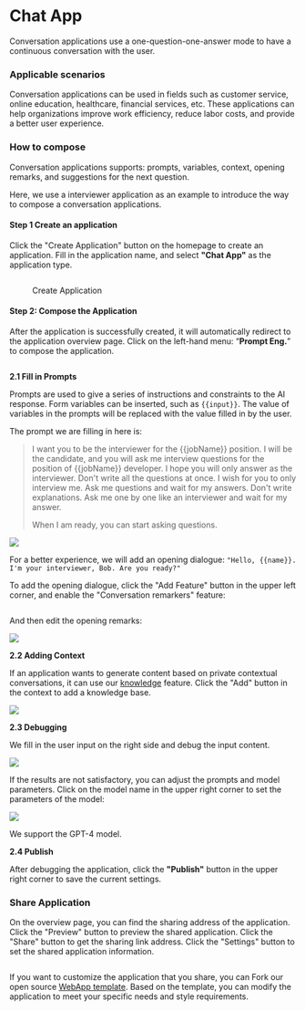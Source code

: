 # Chat App

Conversation applications use a one-question-one-answer mode to have a continuous conversation with the user.

### Applicable scenarios

Conversation applications can be used in fields such as customer service, online education, healthcare, financial services, etc. These applications can help organizations improve work efficiency, reduce labor costs, and provide a better user experience.

### How to compose

Conversation applications supports: prompts, variables, context, opening remarks, and suggestions for the next question.

Here, we use a interviewer application as an example to introduce the way to compose a conversation applications.

#### Step 1 Create an application

Click the "Create Application" button on the homepage to create an application. Fill in the application name, and select **"Chat App"** as the application type.

<figure><img src="../../../.gitbook/assets/image (32).png" alt=""><figcaption><p>Create Application</p></figcaption></figure>

#### Step 2: Compose the Application

After the application is successfully created, it will automatically redirect to the application overview page. Click on the left-hand menu: “**Prompt Eng.**” to compose the application.

<figure><img src="../../../.gitbook/assets/image (2) (1) (1) (1) (1) (1) (1).png" alt=""><figcaption></figcaption></figure>

**2.1 Fill in Prompts**

Prompts are used to give a series of instructions and constraints to the AI response. Form variables can be inserted, such as `{{input}}`. The value of variables in the prompts will be replaced with the value filled in by the user.

The prompt we are filling in here is:

> I want you to be the interviewer for the \{{jobName\}} position. I will be the candidate, and you will ask me interview questions for the position of \{{jobName\}} developer. I hope you will only answer as the interviewer. Don't write all the questions at once. I wish for you to only interview me. Ask me questions and wait for my answers. Don't write explanations. Ask me one by one like an interviewer and wait for my answer.
>
> When I am ready, you can start asking questions.

![](<../../../.gitbook/assets/image (38).png>)

For a better experience, we will add an opening dialogue: `"Hello, {{name}}. I'm your interviewer, Bob. Are you ready?"`

To add the opening dialogue, click the "Add Feature" button in the upper left corner, and enable the "Conversation remarkers" feature:

<figure><img src="../../../.gitbook/assets/image (21).png" alt=""><figcaption></figcaption></figure>

And then edit the opening remarks:

![](<../../../.gitbook/assets/image (15) (1) (1).png>)

**2.2 Adding Context**

If an application wants to generate content based on private contextual conversations, it can use our [knowledge](../../../features/datasets/) feature. Click the "Add" button in the context to add a knowledge base.

![](<../../../.gitbook/assets/image (9) (1) (1).png>)

**2.3 Debugging**

We fill in the user input on the right side and debug the input content.

![](<../../../.gitbook/assets/image (11) (1) (1).png>)

If the results are not satisfactory, you can adjust the prompts and model parameters. Click on the model name in the upper right corner to set the parameters of the model:

![](<../../../.gitbook/assets/image (29).png>)

We support the GPT-4 model.

**2.4 Publish**

After debugging the application, click the **"Publish"** button in the upper right corner to save the current settings.

### **Share Application**

On the overview page, you can find the sharing address of the application. Click the "Preview" button to preview the shared application. Click the "Share" button to get the sharing link address. Click the "Settings" button to set the shared application information.

<figure><img src="../../../.gitbook/assets/image (47).png" alt=""><figcaption></figcaption></figure>

If you want to customize the application that you share, you can Fork our open source [WebApp template](https://github.com/langgenius/webapp-conversation). Based on the template, you can modify the application to meet your specific needs and style requirements.

